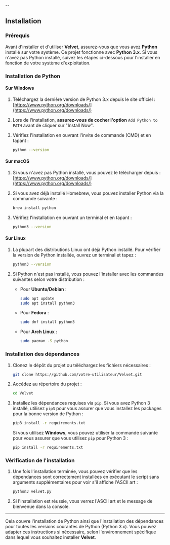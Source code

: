 --
## Installation

### Prérequis

Avant d'installer et d'utiliser **Velvet**, assurez-vous que vous avez **Python** installé sur votre système. Ce projet fonctionne avec **Python 3.x**. Si vous n'avez pas Python installé, suivez les étapes ci-dessous pour l'installer en fonction de votre système d'exploitation.

### Installation de Python

#### Sur Windows

1. Téléchargez la dernière version de Python 3.x depuis le site officiel :  
   [https://www.python.org/downloads/](https://www.python.org/downloads/)

2. Lors de l'installation, **assurez-vous de cocher l'option** `Add Python to PATH` avant de cliquer sur "Install Now".

3. Vérifiez l'installation en ouvrant l'invite de commande (CMD) et en tapant :
   ```bash
   python --version
   ```

#### Sur macOS

1. Si vous n'avez pas Python installé, vous pouvez le télécharger depuis :  
   [https://www.python.org/downloads/](https://www.python.org/downloads/)

2. Si vous avez déjà installé Homebrew, vous pouvez installer Python via la commande suivante :
   ```bash
   brew install python
   ```

3. Vérifiez l'installation en ouvrant un terminal et en tapant :
   ```bash
   python3 --version
   ```

#### Sur Linux

1. La plupart des distributions Linux ont déjà Python installé. Pour vérifier la version de Python installée, ouvrez un terminal et tapez :
   ```bash
   python3 --version
   ```

2. Si Python n'est pas installé, vous pouvez l'installer avec les commandes suivantes selon votre distribution :

   - Pour **Ubuntu/Debian** :
     ```bash
     sudo apt update
     sudo apt install python3
     ```

   - Pour **Fedora** :
     ```bash
     sudo dnf install python3
     ```

   - Pour **Arch Linux** :
     ```bash
     sudo pacman -S python
     ```

### Installation des dépendances

1. Clonez le dépôt du projet ou téléchargez les fichiers nécessaires :

   ```bash
   git clone https://github.com/votre-utilisateur/Velvet.git
   ```

2. Accédez au répertoire du projet :
   ```bash
   cd Velvet
   ```

3. Installez les dépendances requises via `pip`. Si vous avez Python 3 installé, utilisez `pip3` pour vous assurer que vous installez les packages pour la bonne version de Python :

   ```bash
   pip3 install -r requirements.txt
   ```

   Si vous utilisez **Windows**, vous pouvez utiliser la commande suivante pour vous assurer que vous utilisez `pip` pour Python 3 :

   ```bash
   pip install -r requirements.txt
   ```

### Vérification de l'installation

1. Une fois l'installation terminée, vous pouvez vérifier que les dépendances sont correctement installées en exécutant le script sans arguments supplémentaires pour voir s'il affiche l'ASCII art :

   ```bash
   python3 velvet.py
   ```

2. Si l'installation est réussie, vous verrez l'ASCII art et le message de bienvenue dans la console.

---

Cela couvre l'installation de Python ainsi que l'installation des dépendances pour toutes les versions courantes de Python (Python 3.x). Vous pouvez adapter ces instructions si nécessaire, selon l'environnement spécifique dans lequel vous souhaitez installer **Velvet**.
